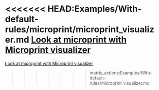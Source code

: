 <<<<<<< HEAD:Examples/With-default-rules/microprint/microprint_visualizer.md
[Look at microprint with Microprint visualizer](https://alphasteam.github.io/microprint-visualizer/?url=https://api.github.com/repos/AlphaSteam/microprint-generator/contents/Examples/With-default-rules/microprint/microprint.svg&ref=refs/heads/regex_rules)
=======
[Look at microprint with Microprint visualizer](https://alphasteam.github.io/microprint-visualizer/?url=https://api.github.com/repos/AlphaSteam/microprint-generator/contents/Examples/With-default-rules/microprint.svg&ref=refs/heads/matrix_actions)
>>>>>>> matrix_actions:Examples/With-default-rules/microprint_visualizer.md

